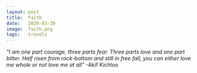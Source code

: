 ```yaml
---
layout: post
title:  Faith
date:   2020-03-30
image:  faith.png
tags:   travels
---
```

_"I am one part courage, three parts fear. Three parts love and one part bitter. Half risen from rock-bottom and still in free fall, you can either love me whole or not love me at all"_
-Akif Kichloo



